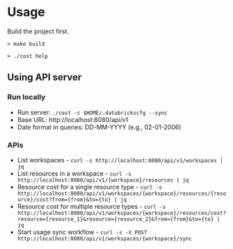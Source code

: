 # Usage

Build the project first.
```
> make build

> ./cost help
```

## Using API server
### Run locally
* Run server: `./cost -c $HOME/.databrickscfg --sync`
* Base URL: http://localhost:8080/api/v1
* Date format in queries: DD-MM-YYYY (e.g., 02-01-2006)

### APIs
* List workspaces - `curl -s http://localhost:8080/api/v1/workspaces | jq`
* List resources in a workspace -
`curl -s http://localhost:8080/api/v1/{workspace}/resources | jq`
* Resource cost for a single resource type - `curl -s http://localhost:8080/api/v1/workspaces/{workspace}/resources/{resource}/cost?from={from}&to={to} | jq`
* Resource cost for multiple resource types - `curl -s http://localhost:8080/api/v1/workspaces/{workspace}/resources/cost?resource={resource_1}&resource={resource_2}&from={from}&to={to} | jq`
* Start usage sync workflow - `curl -s -X POST http://localhost:8080/api/v1/workspaces/{workspace}/sync`
